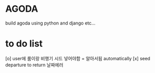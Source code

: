 # AGODA

build agoda using python and django etc...

# to do list

[o] user에 룸이랑 비행기 시드 넣어야함 = 알아서됨 automatically
[x] seed departure to return 날짜에러
